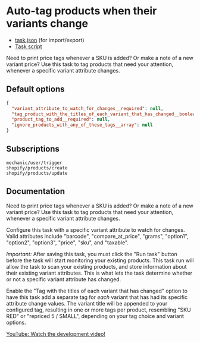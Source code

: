 # Auto-tag products when their variants change

* [task.json](../../tasks/auto-tag-products-when-their-skus-change.json) (for import/export)
* [Task script](./script.liquid)

Need to print price tags whenever a SKU is added? Or make a note of a new variant price? Use this task to tag products that need your attention, whenever a specific variant attribute changes.

## Default options

```json
{
  "variant_attribute_to_watch_for_changes__required": null,
  "tag_product_with_the_titles_of_each_variant_that_has_changed__boolean": null,
  "product_tag_to_add__required": null,
  "ignore_products_with_any_of_these_tags__array": null
}
```

## Subscriptions

```liquid
mechanic/user/trigger
shopify/products/create
shopify/products/update
```

## Documentation

Need to print price tags whenever a SKU is added? Or make a note of a new variant price? Use this task to tag products that need your attention, whenever a specific variant attribute changes.

Configure this task with a specific variant attribute to watch for changes. Valid attributes include "barcode", "compare_at_price", "grams", "option1", "option2", "option3", "price", "sku", and "taxable".

*Important:* After saving this task, you must click the "Run task" button before the task will start monitoring your existing products. This task run will allow the task to scan your existing products, and store information about their existing variant attributes. This is what lets the task determine whether or not a specific variant attribute has changed.

Enable the "Tag with the titles of each variant that has changed" option to have this task add a separate tag for _each_ variant that has had its specific attribute change values. The variant title will be appended to your configured tag, resulting in one or more tags per product, resembling "SKU RED" or "repriced 5 / SMALL", depending on your tag choice and variant options.

[YouTube: Watch the development video!](https://youtu.be/v0W7JZV4RBQ)
